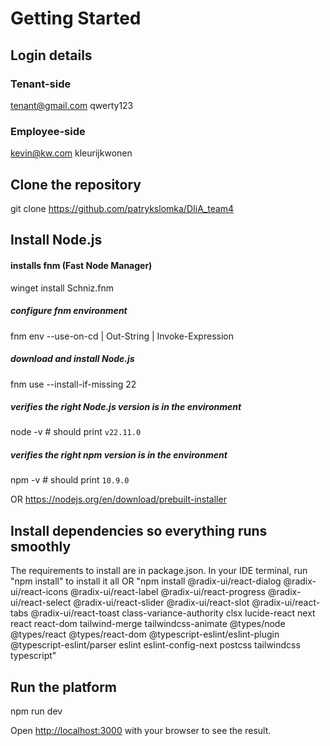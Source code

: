 # Getting Started
## Login details
### Tenant-side
tenant@gmail.com
qwerty123

### Employee-side
kevin@kw.com
kleurijkwonen

## Clone the repository
git clone https://github.com/patrykslomka/DIiA_team4

## Install Node.js
#### installs fnm (Fast Node Manager)
winget install Schniz.fnm

##### configure fnm environment
fnm env --use-on-cd | Out-String | Invoke-Expression

##### download and install Node.js
fnm use --install-if-missing 22

##### verifies the right Node.js version is in the environment
node -v # should print `v22.11.0`

##### verifies the right npm version is in the environment
npm -v # should print `10.9.0`

OR
https://nodejs.org/en/download/prebuilt-installer

## Install dependencies so everything runs smoothly
The requirements to install are in package.json. In your IDE terminal, run "npm install" to install it all OR "npm install @radix-ui/react-dialog @radix-ui/react-icons @radix-ui/react-label @radix-ui/react-progress @radix-ui/react-select @radix-ui/react-slider @radix-ui/react-slot @radix-ui/react-tabs @radix-ui/react-toast class-variance-authority clsx lucide-react next react react-dom tailwind-merge tailwindcss-animate @types/node @types/react @types/react-dom @typescript-eslint/eslint-plugin @typescript-eslint/parser eslint eslint-config-next postcss tailwindcss typescript"

## Run the platform
npm run dev


Open [http://localhost:3000](http://localhost:3000) with your browser to see the result.
